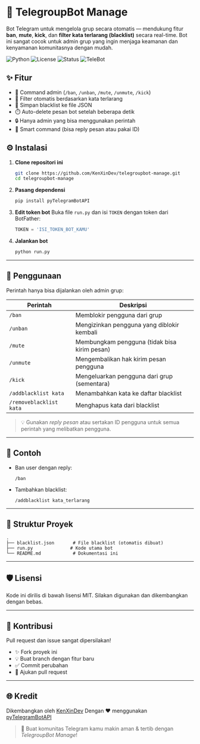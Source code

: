 # 📢 TelegroupBot Manage

Bot Telegram untuk mengelola grup secara otomatis — mendukung fitur **ban**, **mute**, **kick**, dan **filter kata terlarang (blacklist)** secara real-time. Bot ini sangat cocok untuk admin grup yang ingin menjaga keamanan dan kenyamanan komunitasnya dengan mudah.

![Python](https://img.shields.io/badge/Python-3.8%2B-blue?logo=python)
![License](https://img.shields.io/badge/license-MIT-green)
![Status](https://img.shields.io/badge/status-stable-brightgreen)
![TeleBot](https://img.shields.io/badge/telebot-v0.0.4-blue)

## ✨ Fitur

- 🔨 Command admin (`/ban`, `/unban`, `/mute`, `/unmute`, `/kick`)
- 🚫 Filter otomatis berdasarkan kata terlarang
- 📂 Simpan blacklist ke file JSON
- ⏱️ Auto-delete pesan bot setelah beberapa detik
- 🔒 Hanya admin yang bisa menggunakan perintah
- 🧠 Smart command (bisa reply pesan atau pakai ID)

## ⚙️ Instalasi

1. **Clone repositori ini**
   ```bash
   git clone https://github.com/KenXinDev/telegroupbot-manage.git
   cd telegroupbot-manage
   ````

2. **Pasang dependensi**

   ```bash
   pip install pyTelegramBotAPI
   ```

3. **Edit token bot**
   Buka file `run.py` dan isi `TOKEN` dengan token dari BotFather:

   ```python
   TOKEN = 'ISI_TOKEN_BOT_KAMU'
   ```

4. **Jalankan bot**

   ```bash
   python run.py
   ```

---

## 📘 Penggunaan

Perintah hanya bisa dijalankan oleh admin grup:

| Perintah                | Deskripsi                                    |
| ----------------------- | -------------------------------------------- |
| `/ban`                  | Memblokir pengguna dari grup                 |
| `/unban`                | Mengizinkan pengguna yang diblokir kembali   |
| `/mute`                 | Membungkam pengguna (tidak bisa kirim pesan) |
| `/unmute`               | Mengembalikan hak kirim pesan pengguna       |
| `/kick`                 | Mengeluarkan pengguna dari grup (sementara)  |
| `/addblacklist kata`    | Menambahkan kata ke daftar blacklist         |
| `/removeblacklist kata` | Menghapus kata dari blacklist                |

> 💡 Gunakan *reply pesan* atau sertakan ID pengguna untuk semua perintah yang melibatkan pengguna.

---

## 🧠 Contoh

* Ban user dengan reply:

  ```
  /ban
  ```

* Tambahkan blacklist:

  ```
  /addblacklist kata_terlarang
  ```

---

## 📁 Struktur Proyek

```
.
├── blacklist.json       # File blacklist (otomatis dibuat)
├── run.py              # Kode utama bot
└── README.md            # Dokumentasi ini
```

---

## 🛡️ Lisensi

Kode ini dirilis di bawah lisensi MIT. Silakan digunakan dan dikembangkan dengan bebas.

---

## 👤 Kontribusi

Pull request dan issue sangat dipersilakan!

* ✨ Fork proyek ini
* 💡 Buat branch dengan fitur baru
* ✅ Commit perubahan
* 📩 Ajukan pull request

---

## 🌐 Kredit

Dikembangkan oleh [KenXinDev](https://github.com/KenXinDev)
Dengan ❤️ menggunakan [pyTelegramBotAPI](https://github.com/eternnoir/pyTelegramBotAPI)

> 🚀 Buat komunitas Telegram kamu makin aman & tertib dengan *TelegroupBot Manage*!
